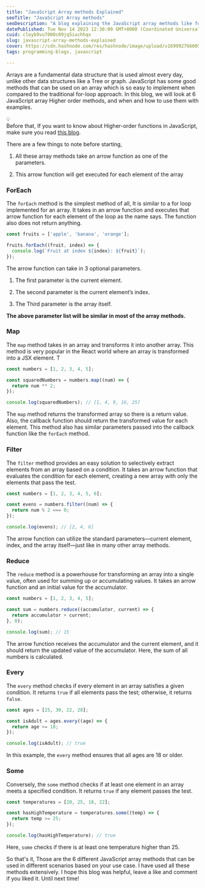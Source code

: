 ```yaml
---
title: "JavaScript Array methods Explained"
seoTitle: "JavaScript Array methods"
seoDescription: "A blog explaining the JavaScript array methods like forEach, map, filter, every, some, and reduce."
datePublished: Tue Nov 14 2023 12:30:09 GMT+0000 (Coordinated Universal Time)
cuid: cloyb9vu7000c09jq5iuchhqx
slug: javascript-array-methods-explained
cover: https://cdn.hashnode.com/res/hashnode/image/upload/v1699927660057/7c233a4c-44a8-45ce-869f-53fd508cbef5.png
tags: programming-blogs, javascript

---
```


Arrays are a fundamental data structure that is used almost every day, unlike other data structures like a Tree or graph. JavaScript has some good methods that can be used on an array which is so easy to implement when compared to the traditional for-loop approach. In this blog, we will look at 6 JavaScript array Higher order methods, and when and how to use them with examples.

<div data-node-type="callout">
<div data-node-type="callout-emoji">💡</div>
<div data-node-type="callout-text">Before that, If you want to know about Higher-order functions in JavaScript, make sure you read <a target="_blank" rel="noopener noreferrer nofollow" href="https://balamurugan16.hashnode.dev/higher-order-functions-in-javascript" style="pointer-events: none">this blog</a>.</div>
</div>

There are a few things to note before starting,

1. All these array methods take an arrow function as one of the parameters.
    
2. This arrow function will get executed for each element of the array
    

### **ForEach**

The `forEach` method is the simplest method of all, It is similar to a for loop implemented for an array. It takes in an arrow function and executes that arrow function for each element of the loop as the name says. The function also does not return anything.

```jsx
const fruits = ['apple', 'banana', 'orange'];

fruits.forEach((fruit, index) => {
  console.log(`Fruit at index ${index}: ${fruit}`);
});
```

The arrow function can take in 3 optional parameters.

1. The first parameter is the current element.
    
2. The second parameter is the current element’s index.
    
3. The Third parameter is the array itself.
    

**The above parameter list will be similar in most of the array methods.**

### Map

The `map` method takes in an array and transforms it into another array. This method is very popular in the React world where an array is transformed into a JSX element. T

```jsx
const numbers = [1, 2, 3, 4, 5];

const squaredNumbers = numbers.map((num) => {
  return num ** 2;
});

console.log(squaredNumbers); // [1, 4, 9, 16, 25]
```

The `map` method returns the transformed array so there is a return value. Also, the callback function should return the transformed value for each element. This method also has similar parameters passed into the callback function like the `forEach` method.

### **Filter**

The `filter` method provides an easy solution to selectively extract elements from an array based on a condition. It takes an arrow function that evaluates the condition for each element, creating a new array with only the elements that pass the test.

```jsx
const numbers = [1, 2, 3, 4, 5, 6];

const evens = numbers.filter((num) => {
  return num % 2 === 0;
});

console.log(evens); // [2, 4, 6]
```

The arrow function can utilize the standard parameters—current element, index, and the array itself—just like in many other array methods.

### **Reduce**

The `reduce` method is a powerhouse for transforming an array into a single value, often used for summing up or accumulating values. It takes an arrow function and an initial value for the accumulator.

```jsx
const numbers = [1, 2, 3, 4, 5];

const sum = numbers.reduce((accumulator, current) => {
  return accumulator + current;
}, 0);

console.log(sum); // 15
```

The arrow function receives the accumulator and the current element, and it should return the updated value of the accumulator. Here, the sum of all numbers is calculated.

### **Every**

The `every` method checks if every element in an array satisfies a given condition. It returns `true` if all elements pass the test; otherwise, it returns `false`.

```jsx
const ages = [25, 30, 22, 28];

const isAdult = ages.every((age) => {
  return age >= 18;
});

console.log(isAdult); // true
```

In this example, the `every` method ensures that all ages are 18 or older.

### **Some**

Conversely, the `some` method checks if at least one element in an array meets a specified condition. It returns `true` if any element passes the test.

```jsx
const temperatures = [20, 25, 18, 22];

const hasHighTemperature = temperatures.some((temp) => {
  return temp >= 25;
});

console.log(hasHighTemperature); // true
```

Here, `some` checks if there is at least one temperature higher than 25.

So that's it, Those are the 6 different JavaScript array methods that can be used in different scenarios based on your use case. I have used all these methods extensively. I hope this blog was helpful, leave a like and comment if you liked it. Until next time!